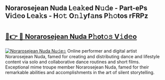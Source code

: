 ## Norarosejean Nuda L𝚎a𝚔ed N𝚞𝚍e - Part-ePs Vi𝚍𝚎o L𝚎a𝚔s - H𝚘𝚝 O𝚗𝚕yf𝚊ns P𝚑𝚘tos rFRPz

# <h2><a href="http://kf319h.oniu.top/?m=Norarosejean+Nuda">🔗👉 🔴 Norarosejean Nuda P𝚑ot𝚘𝚜 V𝚒d𝚎o</a></h2>

[![Norarosejean Nuda Nu𝚍e𝚜](https://i.imgur.com/0qMVB7G.gif)](http://kf319h.oniu.top/?m=Norarosejean+Nuda)
Online performer and digital artist Norarosejean Nuda, famed for creating and distributing dance and lifestyle content via solo and collaborative dance routines and short films. Exceptional mime troupe member Norarosejean Nuda, famed for their remarkable abilities and accomplishments in the art of silent storytelling.  
